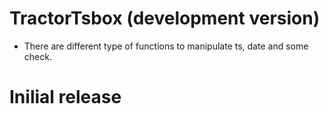 # TractorTsbox (development version)

* There are different type of functions to manipulate ts, date and some check.

# Inilial release
